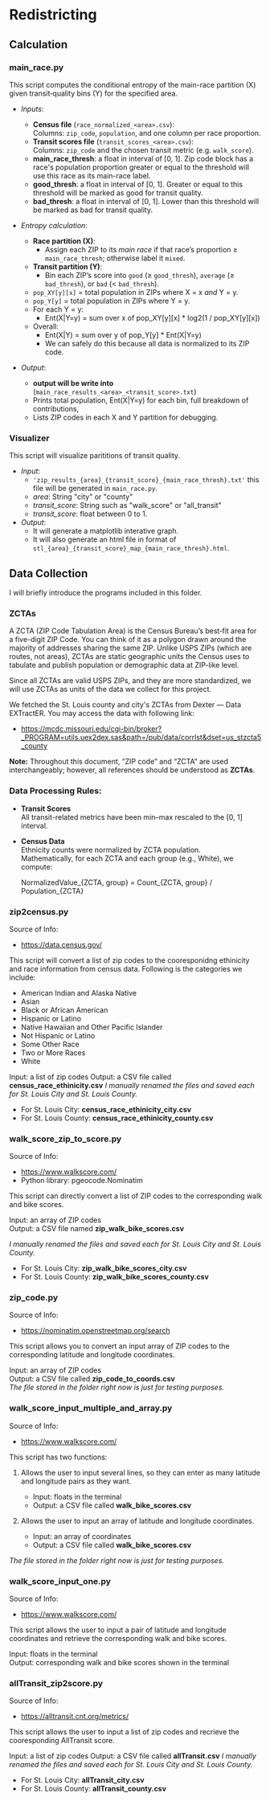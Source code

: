 # Redistricting

## Calculation

### main_race.py
This script computes the conditional entropy of the main-race partition (X) given transit‐quality bins (Y) for the specified area.

- *Inputs*: 
   - **Census file** (`race_normalized_<area>.csv`):  
     Columns: `zip_code`, `population`, and one column per race proportion.  
   - **Transit scores file** (`transit_scores_<area>.csv`):  
     Columns: `zip_code` and the chosen transit metric (e.g. `walk_score`).
   - **main_race_thresh**: a float in interval of \[0, 1\]. Zip code block has a race's population proportion greater or equal to the threshold will use this race as its main-race label.
   - **good_thresh**: a float in interval of \[0, 1\]. Greater or equal to this threshold will be marked as good for transit quality.
   - **bad_thresh**: a float in interval of \[0, 1\]. Lower than this threshold will be marked as bad for transit quality. 

- *Entropy calculation*: 
   - **Race partition (X)**:  
      - Assign each ZIP to its *main race* if that race’s proportion ≥ `main_race_thresh`; otherwise label it `mixed`.  
   - **Transit partition (Y)**:  
      - Bin each ZIP’s score into `good` (≥ `good_thresh`), `average` (≥ `bad_thresh`), or `bad` (< `bad_thresh`).
   - `pop_XY[y][x]` = total population in ZIPs where X = x *and* Y = y.  
   - `pop_Y[y]`    = total population in ZIPs where Y = y.
   - For each Y = y:
      - Ent(X|Y=y) = sum over x of pop_XY[y][x] * log2(1 / pop_XY[y][x])
   - Overall:
      - Ent(X|Y) = sum over y of pop_Y[y] * Ent(X|Y=y)
      - We can safely do this because all data is normalized to its ZIP code.

- *Output*:
   - **output will be write into** (`main_race_results_<area>_<transit_score>.txt`)
   - Prints total population, Ent(X|Y=y) for each bin, full breakdown of contributions,
   - Lists ZIP codes in each X and Y partition for debugging.
### Visualizer
This script will visualize parititions of transit quality.
- *Input*:
   -  `'zip_results_{area}_{transit_score}_{main_race_thresh}.txt'` this file will be generated in `main_race.py`.
   - *area*: String "city" or "county"
   - *transit_score*: String such as "walk_score" or "all_transit"
   - *transit_score*: float between 0 to 1.
- *Output*:
   - It will generate a matplotlib interative graph.
   - It will also generate an html file in format of `stl_{area}_{transit_score}_map_{main_race_thresh}.html`.

## Data Collection
I will briefly introduce the programs included in this folder.

### ZCTAs
A ZCTA (ZIP Code Tabulation Area) is the Census Bureau’s best‐fit area for a five-digit ZIP Code. You can think of it as a polygon drawn around the majority of addresses sharing the same ZIP. Unlike USPS ZIPs (which are routes, not areas), ZCTAs are static geographic units the Census uses to tabulate and publish population or demographic data at ZIP-like level.

Since all ZCTAs are valid USPS ZIPs, and they are more standardized, we will use ZCTAs as units of the data we collect for this project.

We fetched the St. Louis county and city's ZCTAs from Dexter — Data EXTractER. You may access the data with following link:

- https://mcdc.missouri.edu/cgi-bin/broker?_PROGRAM=utils.uex2dex.sas&path=/pub/data/corrlst&dset=us_stzcta5_county

**Note:** Throughout this document, “ZIP code” and “ZCTA” are used interchangeably; however, all references should be understood as **ZCTAs**.

### Data Processing Rules:
- **Transit Scores**  
  All transit-related metrics have been min–max rescaled to the \[0, 1\] interval.

- **Census Data**  
  Ethnicity counts were normalized by ZCTA population.  
  Mathematically, for each ZCTA and each group (e.g., White), we compute:

    NormalizedValue_{ZCTA, group} = Count_{ZCTA, group} / Population_{ZCTA}

### zip2census.py
Source of Info:
- https://data.census.gov/

This script will convert a list of zip codes to the cooresponidng ethinicity and race information from census data. Following is the categories we include:

- American Indian and Alaska Native
- Asian
- Black or African American
- Hispanic or Latino
- Native Hawaiian and Other Pacific Islander
- Not Hispanic or Latino
- Some Other Race
- Two or More Races
- White

Input: a list of zip codes
Output: a CSV file called **census_race_ethinicity.csv**
*I manually renamed the files and saved each for St. Louis City and St. Louis County.*  
- For St. Louis City: **census_race_ethinicity_city.csv**  
- For St. Louis County: **census_race_ethinicity_county.csv**

### walk_score_zip_to_score.py
Source of Info: 
- https://www.walkscore.com/
- Python library: pgeocode.Nominatim

This script can directly convert a list of ZIP codes to the corresponding walk and bike scores.

Input: an array of ZIP codes  
Output: a CSV file named **zip_walk_bike_scores.csv**

*I manually renamed the files and saved each for St. Louis City and St. Louis County.*  
- For St. Louis City: **zip_walk_bike_scores_city.csv**  
- For St. Louis County: **zip_walk_bike_scores_county.csv**

### zip_code.py
Source of Info:
- https://nominatim.openstreetmap.org/search

This script allows you to convert an input array of ZIP codes to the corresponding latitude and longitude coordinates.

Input: an array of ZIP codes  
Output: a CSV file called **zip_code_to_coords.csv**  
*The file stored in the folder right now is just for testing purposes.*

### walk_score_input_multiple_and_array.py
Source of Info:
- https://www.walkscore.com/

This script has two functions:

1. Allows the user to input several lines, so they can enter as many latitude and longitude pairs as they want.  
   - Input: floats in the terminal  
   - Output: a CSV file called **walk_bike_scores.csv**

2. Allows the user to input an array of latitude and longitude coordinates.  
   - Input: an array of coordinates  
   - Output: a CSV file called **walk_bike_scores.csv**

*The file stored in the folder right now is just for testing purposes.*

### walk_score_input_one.py
Source of Info: 
- https://www.walkscore.com/

This script allows the user to input a pair of latitude and longitude coordinates and retrieve the corresponding walk and bike scores.

Input: floats in the terminal  
Output: corresponding walk and bike scores shown in the terminal


### allTransit_zip2score.py
Source of Info: 
- https://alltransit.cnt.org/metrics/

This script allows the user to input a list of zip codes and recrieve the cooresponding AllTransit score.

Input: a list of zip codes
Output: a CSV file called **allTransit.csv**
*I manually renamed the files and saved each for St. Louis City and St. Louis County.*  
- For St. Louis City: **allTransit_city.csv**  
- For St. Louis County: **allTransit_county.csv**


